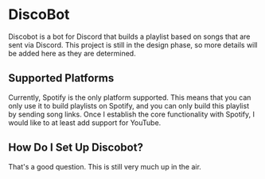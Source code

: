 # DiscoBot
Discobot is a bot for Discord that builds a playlist based on songs that are sent via Discord. This project is still in the design phase, so more details will be added here as they are determined.

## Supported Platforms
Currently, Spotify is the only platform supported. This means that you can only use it to build playlists on Spotify, and you can only build this playlist by sending song links. Once I establish the core functionality with Spotify, I would like to at least add support for YouTube.

## How Do I Set Up Discobot?
That's a good question. This is still very much up in the air.
